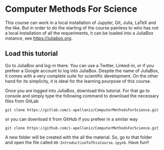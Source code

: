 # Computer Methods For Science

This course can work in a local installation of Jupyter, Git, Julia, LaTeX and the like. 
But in order to do the starting of the course painless to who has not a local installation of all the requeriments, 
it can be loaded into a JuliaBox instance, see https://juliabox.org.

## Load this tutorial

Go to JuliaBox and log-in there. You can use a Twitter, Linked-in, or if you prefeer a Google account to log into JuliaBox.
Despite the name of JuliaBox, it comes with a very complete suite for scientific development.
On the other hand for its simplicity, it is ideal for the learning pourpose of this course.

Once you are logged into JuliaBox, download this tutorial. For that go to console and simply type the following command to download the necessary files from GitLab

```shell
git clone https://gitlab.com/i-apellaniz/ComputerMethodsForScience.git
```

or you can download it from GitHub if you prefeer in a similar way 

```shell
git clone https://github.com/i-apellaniz/ComputerMethodsForScience.git
```

A new folder will be created with the all the material.
So, go to that folder and open the file called `00-IntroductionToThisCourse.ipynb`.
Have fun!!